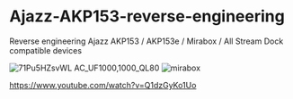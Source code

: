 # Ajazz-AKP153-reverse-engineering
Reverse engineering Ajazz AKP153 / AKP153e / Mirabox / All Stream Dock compatible devices


![71Pu5HZsvWL _AC_UF1000,1000_QL80_](https://github.com/user-attachments/assets/36799eac-442d-44c4-9dae-fa95634bc939)
![mirabox](https://github.com/user-attachments/assets/6e911cbb-abc6-4563-87a4-6f269a49ab5f)

https://www.youtube.com/watch?v=Q1dzGyKo1Uo
